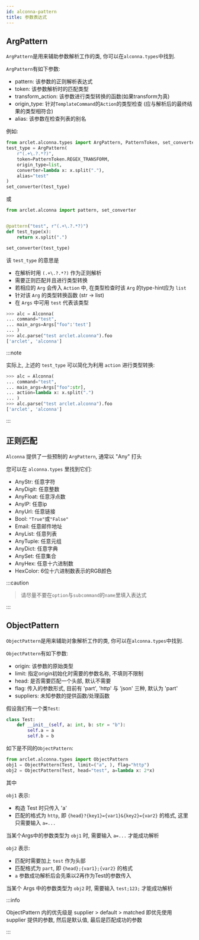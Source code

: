 ```yaml
---
id: alconna-pattern
title: 参数表达式
---
```


## ArgPattern
`ArgPattern`是用来辅助参数解析工作的类, 你可以在`alconna.types`中找到.

`ArgPattern`有如下参数:

* pattern: 该参数的正则解析表达式
* token: 该参数解析时的匹配类型
* transform_action: 该参数进行类型转换的函数(如果transform为真)
* origin_type: 针对`TemplateCommand`的`Action`的类型检查 (应与解析后的最终结果的类型相符合)
* alias: 该参数在检查列表的别名

例如:
```python
from arclet.alconna.types import ArgPattern, PatternToken, set_converter
test_type = ArgPattern(
    r"(.+\.?.*?)",
    token=PatternToken.REGEX_TRANSFORM,
    origin_type=list,
    converter=lambda x: x.split("."),
    alias="test"
)
set_converter(test_type)
```

或

```python
from arclet.alconna import pattern, set_converter


@pattern("test", r"(.+\.?.*?)")
def test_type(x):
    return x.split(".")

set_converter(test_type)
```

该 `test_type` 的意思是
* 在解析时用 `(.+\.?.*?)` 作为正则解析
* 需要正则匹配并且进行类型转换
* 若相应的 `Arg` 会传入 `Action` 中, 在类型检查时该 `Arg` 的type-hint应为 `list`
* 针对该 `Arg` 的类型转换函数 (str -> list)
* 在 `Args` 中可用 `test` 代表该类型

```python
>>> alc = Alconna(
... command="test",
... main_args=Args["foo":'test']
... )
>>> alc.parse("test arclet.alconna").foo
['arclet', 'alconna']
```

:::note

实际上, 上述的 `test_type` 可以简化为利用 `action` 进行类型转换:

```python
>>> alc = Alconna(
... command="test",
... main_args=Args["foo":str],
... action=lambda x: x.split(".")
... )
>>> alc.parse("test arclet.alconna").foo
['arclet', 'alconna']
```

:::


## 正则匹配

`Alconna` 提供了一些预制的 `ArgPattern`, 通常以 "Any" 打头

您可以在 `alconna.types` 里找到它们:
- AnyStr: 任意字符
- AnyDigit: 任意整数
- AnyFloat: 任意浮点数
- AnyIP: 任意ip
- AnyUrl: 任意链接
- Bool: `"True"`或`"False"`
- Email: 任意邮件地址
- AnyList: 任意列表
- AnyTuple: 任意元组
- AnyDict: 任意字典
- AnySet: 任意集合
- AnyHex: 任意十六进制数
- HexColor: 6位十六进制数表示的RGB颜色

:::caution

> 请尽量不要在`option`与`subcommand`的`name`里填入表达式

:::

## ObjectPattern

`ObjectPattern`是用来辅助对象解析工作的类, 你可以在`alconna.types`中找到.

`ObjectPattern`有如下参数:

* origin: 该参数的原始类型
* limit: 指定origin初始化时需要的参数名称, 不填则不限制
* head: 是否需要匹配一个头部, 默认不需要
* flag: 传入的参数形式, 目前有 'part', 'http' 与 'json' 三种, 默认为 'part'
* suppliers: 未知参数的提供函数/处理函数

假设我们有一个类`Test`:
```python
class Test:
    def __init__(self, a: int, b: str = "b"):
        self.a = a
        self.b = b
```
如下是不同的`ObjectPattern`:
```python
from arclet.alconna.types import ObjectPattern
obj1 = ObjectPattern(Test, limit=("a", ), flag="http")
obj2 = ObjectPattern(Test, head="test", a=lambda x: 2*x)
```
其中

`obj1` 表示:
- 构造 Test 时只传入 'a'
- 匹配的格式为 `http`, 即 `{head}?{key1}={var1}&{key2}={var2}` 的格式, 这里只需要输入 `a=...`

当某个Args中的参数类型为 `obj1` 时, 需要输入 `a=...` 才能成功解析

`obj2` 表示:
- 匹配时需要加上 `test` 作为头部
- 匹配格式为 `part`, 即 `{head};{var1};{var2}` 的格式
- `a` 参数成功解析后会先乘以2再作为Test的参数传入

当某个 Args 中的参数类型为 `obj2` 时, 需要输入 `test;123;` 才能成功解析

:::info

ObjectPattern 内的优先级是 supplier > default > matched
即优先使用 supplier 提供的参数, 然后是默认值, 最后是匹配成功的参数

:::

